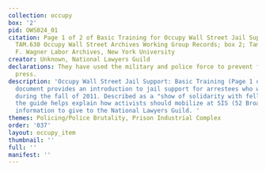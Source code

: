 ```yaml
---
collection: occupy
box: '2'
pid: OWS024_01
citation: Page 1 of 2 of Basic Training for Occupy Wall Street Jail Support, 2011;
  TAM.630 Occupy Wall Street Archives Working Group Records; box 2; Tamiment Library/Robert
  F. Wagner Labor Archives, New York University
creator: Unknown, National Lawyers Guild
declarations: They have used the military and police force to prevent freedom of the
  press.
description: 'Occupy Wall Street Jail Support: Basic Training (Page 1 of 2). This
  document provides an introduction to jail support for arrestees who were were released
  during the fall of 2011. Described as a "show of solidarity with fellow activists,"
  the guide helps explain how activists should mobilize at SIS (52 Broadway) and collect
  information to give to the National Lawyers Guild. '
themes: Policing/Police Brutality, Prison Industrial Complex
order: '037'
layout: occupy_item
thumbnail: ''
full: ''
manifest: ''
---
```

